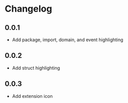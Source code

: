 # Changelog

## 0.0.1

- Add package, import, domain, and event highlighting

## 0.0.2

- Add struct highlighting

## 0.0.3

- Add extension icon
